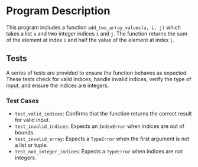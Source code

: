 # Program Description

This program includes a function `add_two_array_values(a, i, j)` which takes a list `a` and two integer indices `i` and `j`. The function returns the sum of the element at index `i` and half the value of the element at index `j`.

## Tests

A series of tests are provided to ensure the function behaves as expected. These tests check for valid indices, handle invalid indices, verify the type of input, and ensure the indices are integers.

### Test Cases

- `test_valid_indices`: Confirms that the function returns the correct result for valid input.
- `test_invalid_indices`: Expects an `IndexError` when indices are out of bounds.
- `test_invalid_array`: Expects a `TypeError` when the first argument is not a list or tuple.
- `test_non_integer_indices`: Expects a `TypeError` when indices are not integers.